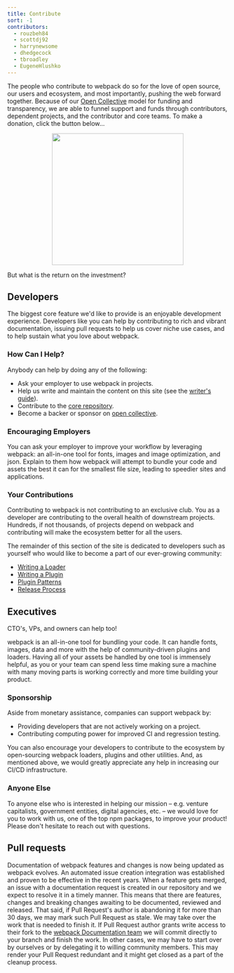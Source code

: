 ```yaml
---
title: Contribute
sort: -1
contributors:
  - rouzbeh84
  - scottdj92
  - harrynewsome
  - dhedgecock
  - tbroadley
  - EugeneHlushko
---
```


The people who contribute to webpack do so for the love of open source, our users and ecosystem, and most importantly, pushing the web forward together. Because of our [Open Collective](https://opencollective.com/webpack) model for funding and transparency, we are able to funnel support and funds through contributors, dependent projects, and the contributor and core teams. To make a donation, click the button below...

<div align="center">
  <a href="https://opencollective.com/webpack/donate" target="_blank">
    <img src="https://opencollective.com/webpack/donate/button@2x.png?color=blue" width=300 />
  </a>
</div>

But what is the return on the investment?

## Developers

The biggest core feature we'd like to provide is an enjoyable development experience. Developers like you can help by contributing to rich and vibrant documentation, issuing pull requests to help us cover niche use cases, and to help sustain what you love about webpack.

### How Can I Help?

Anybody can help by doing any of the following:

- Ask your employer to use webpack in projects.
- Help us write and maintain the content on this site (see the [writer's guide](/contribute/writers-guide/)).
- Contribute to the [core repository](https://github.com/webpack/webpack).
- Become a backer or sponsor on [open collective](https://opencollective.com/webpack#support).

### Encouraging Employers

You can ask your employer to improve your workflow by leveraging webpack: an all-in-one tool for fonts, images and image optimization, and json. Explain to them how webpack will attempt to bundle your code and assets the best it can for the smallest file size, leading to speedier sites and applications.

### Your Contributions

Contributing to webpack is not contributing to an exclusive club. You as a developer are contributing to the overall health of downstream projects. Hundreds, if not thousands, of projects depend on webpack and contributing will make the ecosystem better for all the users.

The remainder of this section of the site is dedicated to developers such as yourself who would like to become a part of our ever-growing community:

- [Writing a Loader](/contribute/writing-a-loader)
- [Writing a Plugin](/contribute/writing-a-plugin)
- [Plugin Patterns](/contribute/plugin-patterns)
- [Release Process](/contribute/release-process)

## Executives

CTO's, VPs, and owners can help too!

<!-- add slides here regarding monetary value/dev time/tooling -->

webpack is an all-in-one tool for bundling your code. It can handle fonts, images, data and more with the help of community-driven plugins and loaders. Having all of your assets be handled by one tool is immensely helpful, as you or your team can spend less time making sure a machine with many moving parts is working correctly and more time building your product.

### Sponsorship

Aside from monetary assistance, companies can support webpack by:

- Providing developers that are not actively working on a project.
- Contributing computing power for improved CI and regression testing.

You can also encourage your developers to contribute to the ecosystem by open-sourcing webpack loaders, plugins and other utilities. And, as mentioned above, we would greatly appreciate any help in increasing our CI/CD infrastructure.

### Anyone Else

To anyone else who is interested in helping our mission – e.g. venture capitalists, government entities, digital agencies, etc. – we would love for you to work with us, one of the top npm packages, to improve your product! Please don't hesitate to reach out with questions.

<!-- add slides here -->

## Pull requests

Documentation of webpack features and changes is now being updated as webpack evolves. An automated issue creation integration was established and proven to be effective in the recent years.
When a feature gets merged, an issue with a documentation request is created in our repository and we expect to resolve it in a timely manner. This means that there are features, changes and breaking changes awaiting to be documented, reviewed and released. That said, if Pull Request's author is abandoning it for more than 30 days, we may mark such Pull Request as stale. We may take over the work that is needed to finish it.
If Pull Request author grants write access to their fork to the [webpack Documentation team](https://github.com/orgs/webpack/teams/documentation-team/members) we will commit directly to your branch and finish the work. In other cases, we may have to start over by ourselves or by delegating it to willing community members. This may render your Pull Request redundant and it might get closed as a part of the cleanup process.

